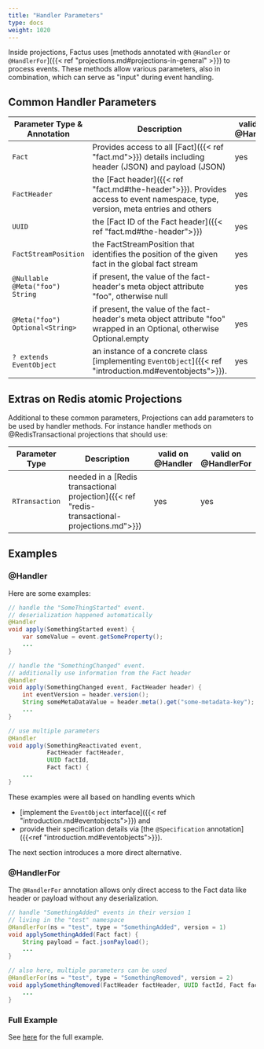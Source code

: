 ```yaml
---
title: "Handler Parameters"
type: docs
weight: 1020
---
```


Inside projections, Factus uses [methods annotated with `@Handler` or `@HandlerFor`]({{< ref "projections.md#projections-in-general" >}})
to process events. These methods allow various parameters, also in combination, which can serve as "input" during event handling.

## Common Handler Parameters

| Parameter Type & Annotation      | Description                                                                                                                    | valid on @Handler | valid on @HandlerFor |
| -------------------------------- | ------------------------------------------------------------------------------------------------------------------------------ | ----------------- | -------------------- |
| `Fact`                           | Provides access to all [Fact]({{< ref "fact.md">}}) details including header (JSON) and payload (JSON)                         | yes               | yes                  |
| `FactHeader`                     | the [Fact header]({{< ref "fact.md#the-header">}}). Provides access to event namespace, type, version, meta entries and others | yes               | yes                  |
| `UUID`                           | the [Fact ID of the Fact header]({{< ref "fact.md#the-header">}})                                                              | yes               | yes                  |
| `FactStreamPosition`             | the FactStreamPosition that identifies the position of the given fact in the global fact stream                                | yes               | yes                  |
| `@Nullable @Meta("foo") String`  | if present, the value of the fact-header's meta object attribute "foo", otherwise null                                         | yes               | yes                  |
| `@Meta("foo") Optional<String> ` | if present, the value of the fact-header's meta object attribute "foo" wrapped in an Optional, otherwise Optional.empty        | yes               | yes                  |
| `? extends EventObject`          | an instance of a concrete class [implementing `EventObject`]({{< ref "introduction.md#eventobjects">}}).                       | yes               | no                   |

## Extras on Redis atomic Projections

Additional to these common parameters, Projections can add parameters to be used by handler methods.
For instance handler methods on @RedisTransactional projections that should use:

| Parameter Type | Description                                                                                   | valid on @Handler | valid on @HandlerFor |
| -------------- | --------------------------------------------------------------------------------------------- | ----------------- | -------------------- |
| `RTransaction` | needed in a [Redis transactional projection]({{< ref "redis-transactional-projections.md">}}) | yes               | yes                  |

## Examples

### @Handler

Here are some examples:

```java
// handle the "SomeThingStarted" event.
// deserialization happened automatically
@Handler
void apply(SomethingStarted event) {
    var someValue = event.getSomeProperty();
    ...
}

// handle the "SomethingChanged" event.
// additionally use information from the Fact header
@Handler
void apply(SomethingChanged event, FactHeader header) {
    int eventVersion = header.version();
    String someMetaDataValue = header.meta().get("some-metadata-key");
    ...
}

// use multiple parameters
@Handler
void apply(SomethingReactivated event,
           FactHeader factHeader,
           UUID factId,
           Fact fact) {
    ...
}
```

These examples were all based on handling events which

- [implement the `EventObject` interface]({{< ref "introduction.md#eventobjects">}}) and
- provide their specification details via [the `@Specification` annotation]({{<ref "introduction.md#eventobjects">}}).

The next section introduces a more direct alternative.

### @HandlerFor

The `@HandlerFor` annotation allows only direct access to the Fact data like header or payload without any deserialization.

```java
// handle "SomethingAdded" events in their version 1
// living in the "test" namespace
@HandlerFor(ns = "test", type = "SomethingAdded", version = 1)
void applySomethingAdded(Fact fact) {
    String payload = fact.jsonPayload();
    ...
}

// also here, multiple parameters can be used
@HandlerFor(ns = "test", type = "SomethingRemoved", version = 2)
void applySomethingRemoved(FactHeader factHeader, UUID factId, Fact fact) {
    ...
}
```

### Full Example

See [here](https://github.com/factcast/factcast/blob/master/factcast-itests/factcast-itests-factus/src/test/java/org/factcast/itests/factus/FactusVariousHandlerParametersDemoITest.java) for the full example.
